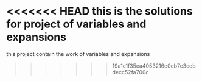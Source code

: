 <<<<<<< HEAD
this is the solutions for  project of variables and expansions
=======
this project contain the work of variables and expansions 
>>>>>>> 19a1c1f35ea4053216e0eb7e3cebdecc52fa700c
